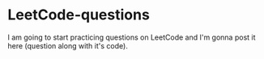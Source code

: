# LeetCode-questions
I am going to start practicing questions on LeetCode and I'm gonna post it here (question along with it's code).
